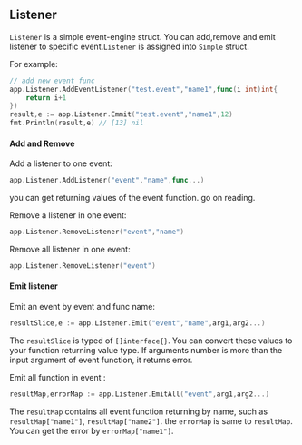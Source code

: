 ## Listener

`Listener` is a simple event-engine struct. You can add,remove and emit listener to specific event.`Listener` is assigned into `Simple` struct.

For example:

``` go
// add new event func
app.Listener.AddEventListener("test.event","name1",func(i int)int{
    return i+1
})
result,e := app.Listener.Emmit("test.event","name1",12)
fmt.Println(result,e) // [13] nil
```

#### Add and Remove

Add a listener to one event:

``` go
app.Listener.AddListener("event","name",func...)
```

you can get returning values of the event function. go on reading.

Remove a listener in one event:

``` go
app.Listener.RemoveListener("event","name")
```

Remove all listener in one event:

``` go
app.Listener.RemoveListener("event")
```

#### Emit listener

Emit an event by event and func name:

``` go
resultSlice,e := app.Listener.Emit("event","name",arg1,arg2...)
```

The `resultSlice` is typed of `[]interface{}`. You can convert these values to your function returning value type. If arguments number is more than the input argument of event function, it returns error.

Emit all function in event :

``` go
resultMap,errorMap := app.Listener.EmitAll("event",arg1,arg2...)
```

The `resultMap` contains all event function returning by name, such as `resultMap["name1"]`, `resultMap["name2"]`. the `errorMap` is same to `resultMap`. You can get the error by `errorMap["name1"]`.